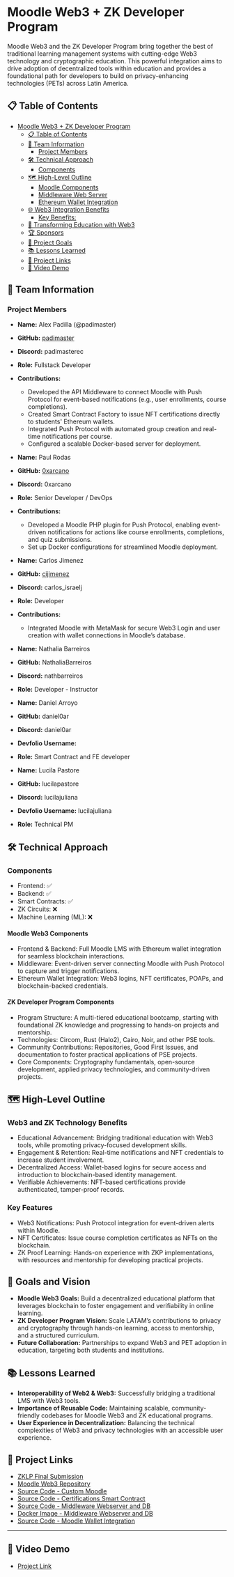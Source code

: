 # Moodle Web3 + ZK Developer Program
Moodle Web3 and the ZK Developer Program bring together the best of traditional learning management systems with cutting-edge Web3 technology and cryptographic education. This powerful integration aims to drive adoption of decentralized tools within education and provides a foundational path for developers to build on privacy-enhancing technologies (PETs) across Latin America.

## 📋 Table of Contents
- [Moodle Web3 + ZK Developer Program](#moodle-web3)
  - [📋 Table of Contents](#-table-of-contents)
  - [👥 Team Information](#-team-information)
    - [Project Members](#project-members)
  - [🛠 Technical Approach](#-technical-approach)
    - [Components](#components)
  - [🗺 High-Level Outline](#-high-level-outline)
    - [Moodle Components](#moodle-components)
    - [Middleware Web Server](#middleware-web-server)
    - [Ethereum Wallet Integration](#ethereum-wallet-integration)
  - [🌐 Web3 Integration Benefits](#-web3-integration-benefits)
    - [Key Benefits:](#key-benefits)
  - [🌟 Transforming Education with Web3](#-transforming-education-with-web3)
  - [🏆 Sponsors](#-sponsors)
  - [🎯 Project Goals](#-project-goals)
  - [📚 Lessons Learned](#-lessons-learned)
  - [🔗 Project Links](#-project-links)
  - [🎥 Video Demo](#-video-demo)

## 👥 Team Information
### Project Members
- **Name:** Alex Padilla (@padimaster)  
- **GitHub:** [padimaster](https://github.com/padimaster)  
- **Discord:** padimasterec  
- **Role:** Fullstack Developer  
- **Contributions:**
  - Developed the API Middleware to connect Moodle with Push Protocol for event-based notifications (e.g., user enrollments, course completions).
  - Created Smart Contract Factory to issue NFT certifications directly to students' Ethereum wallets.
  - Integrated Push Protocol with automated group creation and real-time notifications per course.
  - Configured a scalable Docker-based server for deployment.

- **Name:** Paul Rodas  
- **GitHub:** [0xarcano](https://github.com/0xarcano)  
- **Discord:** 0xarcano  
- **Role:** Senior Developer / DevOps  
- **Contributions:**
  - Developed a Moodle PHP plugin for Push Protocol, enabling event-driven notifications for actions like course enrollments, completions, and quiz submissions.
  - Set up Docker configurations for streamlined Moodle deployment.

- **Name:** Carlos Jimenez  
- **GitHub:** [cijimenez](https://github.com/cijimenez)  
- **Discord:** carlos_israelj  
- **Role:** Developer  
- **Contributions:**
  - Integrated Moodle with MetaMask for secure Web3 Login and user creation with wallet connections in Moodle’s database.

- **Name:**  Nathalia Barreiros
- **GitHub:** NathaliaBarreiros  
- **Discord:** nathbarreiros   
- **Role:** Developer - Instructor

- **Name:** Daniel Arroyo  
- **GitHub:**  daniel0ar
- **Discord:** daniel0ar 
- **Devfolio Username:** 
- **Role:** Smart Contract and FE developer 

- **Name:** Lucila Pastore   
- **GitHub:** lucilapastore
- **Discord:** lucilajuliana 
- **Devfolio Username:** lucilajuliana
- **Role:** Technical PM  

## 🛠 Technical Approach
### Components
- Frontend: ✅
- Backend: ✅
- Smart Contracts: ✅
- ZK Circuits: ❌
- Machine Learning (ML): ❌

#### Moodle Web3 Components
- Frontend & Backend: Full Moodle LMS with Ethereum wallet integration for seamless blockchain interactions.
- Middleware: Event-driven server connecting Moodle with Push Protocol to capture and trigger notifications.
- Ethereum Wallet Integration: Web3 logins, NFT certificates, POAPs, and blockchain-backed credentials.
  
#### ZK Developer Program Components
- Program Structure: A multi-tiered educational bootcamp, starting with foundational ZK knowledge and progressing to hands-on projects and mentorship.
- Technologies: Circom, Rust (Halo2), Cairo, Noir, and other PSE tools.
- Community Contributions: Repositories, Good First Issues, and documentation to foster practical applications of PSE projects.
- Core Components: Cryptography fundamentals, open-source development, applied privacy technologies, and community-driven projects.

## 🗺 High-Level Outline
### Web3 and ZK Technology Benefits
- Educational Advancement: Bridging traditional education with Web3 tools, while promoting privacy-focused development skills.
- Engagement & Retention: Real-time notifications and NFT credentials to increase student involvement.
- Decentralized Access: Wallet-based logins for secure access and introduction to blockchain-based identity management.
- Verifiable Achievements: NFT-based certifications provide authenticated, tamper-proof records.
### Key Features
- Web3 Notifications: Push Protocol integration for event-driven alerts within Moodle.
- NFT Certificates: Issue course completion certificates as NFTs on the blockchain.
- ZK Proof Learning: Hands-on experience with ZKP implementations, with resources and mentorship for developing practical projects.
 
## 🎯 Goals and Vision
- **Moodle Web3 Goals:** Build a decentralized educational platform that leverages blockchain to foster engagement and verifiability in online learning.
- **ZK Developer Program Vision:** Scale LATAM’s contributions to privacy and cryptography through hands-on learning, access to mentorship, and a structured curriculum.
- **Future Collaboration:** Partnerships to expand Web3 and PET adoption in education, targeting both students and institutions.

## 📚 Lessons Learned
- **Interoperability of Web2 & Web3:** Successfully bridging a traditional LMS with Web3 tools.
- **Importance of Reusable Code:** Maintaining scalable, community-friendly codebases for Moodle Web3 and ZK educational programs.
- **User Experience in Decentralization:** Balancing the technical complexities of Web3 and privacy technologies with an accessible user experience.

## 🔗 Project Links
- [ZKLP Final Submission](https://www.canva.com/design/DAGVyfW9XEE/Cn8ak01eYwPkuH-CK6YZVA/edit?utm_content=DAGVyfW9XEE&utm_campaign=designshare&utm_medium=link2&utm_source=sharebutton)
- [Moodle Web3 Repository](https://github.com/Privacy-Lab-Latam-Builders/moodle-web3)
- [Source Code - Custom Moodle](https://github.com/Privacy-Lab-Latam-Builders/moodle)
- [Source Code - Certifications Smart Contract](https://github.com/padimaster/certifications-smart-contract)
- [Source Code - Middleware Webserver and DB](https://github.com/padimaster/moodle-web3)
- [Docker Image - Middleware Webserver and DB](https://hub.docker.com/repository/docker/padimaster/moodle-push/general)
- [Source Code - Moodle Wallet Integration](https://github.com/Privacy-Lab-Latam-Builders/moodle/tree/login-web3)

---

## 🎥 Video Demo
- [Project Link](https://drive.google.com/file/d/1gAhVLpTACJlL_sYz9cHEVLpWEtlVS4PJ/view?usp=sharing)
